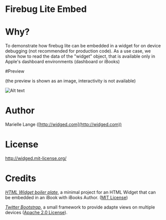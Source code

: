# Firebug Lite Embed

# Why?

To demonstrate how firebug lite can be embedded in a widget for on device debugging (not recommended for production code). As a use case, we show how to read the data of the "widget" object, that is available only in Apple's dashboard environments (dashboard or iBooks)

#Preview

(the preview is shown as an image, interactivity is not available)

![Alt text](http://github.com/widged/iBook-widgets/raw/master/widgets/firebugEmbed.wdgt/Default.png)

# Author

Marielle Lange ([http://widged.com](http://widged.com))

# License

http://widged.mit-license.org/

# Credits

*[HTML Widget boiler plate](https://github.com/TrevorBurnham/iBooks-HTML-Widget-Boilerplate)*, a minimal project for an HTML Widget that can be embedded in an iBook with iBooks Author. ([MIT License](http://trevorburnham.mit-license.org/))

*[Twitter Bootstrap](http://twitter.github.com/bootstrap/)*, a small framework to provide adapte views on multiple devices ([Apache 2.0 License](http://www.apache.org/licenses/LICENSE-2.0)).

